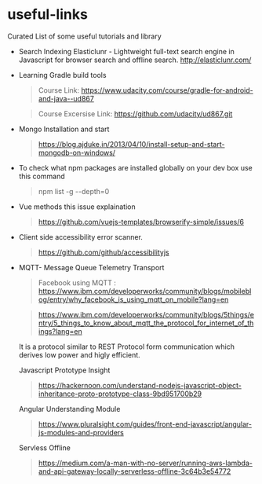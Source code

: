 # useful-links
Curated List of some useful tutorials and library

* Search Indexing 
Elasticlunr - Lightweight full-text search engine in Javascript for browser search and offline search.
http://elasticlunr.com/
* Learning Gradle build tools 
  > Course Link: https://www.udacity.com/course/gradle-for-android-and-java--ud867
  
  > Course Excersise Link: https://github.com/udacity/ud867.git
* Mongo Installation and start
  > https://blog.ajduke.in/2013/04/10/install-setup-and-start-mongodb-on-windows/
* To check what npm packages are installed globally on your dev box use this command
  > npm list -g --depth=0
* Vue methods this issue explaination
  > https://github.com/vuejs-templates/browserify-simple/issues/6
* Client side accessibility error scanner.
  > https://github.com/github/accessibilityjs
* MQTT-  Message Queue Telemetry Transport
  >  Facebook using MQTT : https://www.ibm.com/developerworks/community/blogs/mobileblog/entry/why_facebook_is_using_mqtt_on_mobile?lang=en
  
  > https://www.ibm.com/developerworks/community/blogs/5things/entry/5_things_to_know_about_mqtt_the_protocol_for_internet_of_things?lang=en
  
  It is a protocol similar to REST Protocol form communication which derives low power and higly efficient.
  
  Javascript Prototype Insight
  > https://hackernoon.com/understand-nodejs-javascript-object-inheritance-proto-prototype-class-9bd951700b29
  
  Angular Understanding Module
  > https://www.pluralsight.com/guides/front-end-javascript/angular-js-modules-and-providers

  Servless Offline 
  > https://medium.com/a-man-with-no-server/running-aws-lambda-and-api-gateway-locally-serverless-offline-3c64b3e54772
